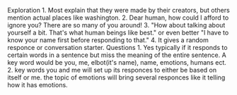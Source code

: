 Exploration
    1. Most explain that they were made by their creators, but others mention actual places like washington.
    2. Dear human, how could I afford to ignore you? There are so many of you around!
    3. "How about talking about yourself a bit. That's what human beings like best." or even better "I have to know your name first before responding to that."
    4. It gives a random responce or conversation starter.
Questions
    1. Yes typically if it responds to certain words in a sentence but miss the meaning of the entire sentence. A key word would be you, me, elbot(it's name), name, emotions, humans ect.
    2. key words you and me will set up its responces to either be based on itself or me. the topic of emotions will bring several responces like it telling how it has emotions.